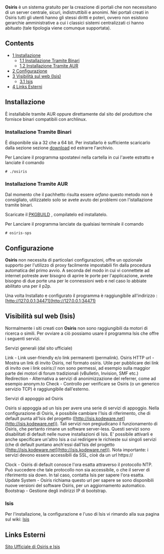 **Osiris** è un sistema gratuito per la creazione di portali che non necessitano di un server centrale, sicuri, indistruttibili e anonimi. Nei portali creati in Osiris tutti gli utenti hanno gli stessi diritti e poteri, ovvero non esistono gerarchie amministrative a cui i classici sistemi centralizzati ci hanno abituato (tale tipologia viene comunque supportata).

## Contents

*   [1 Installazione](#Installazione)
    *   [1.1 Installazione Tramite Binari](#Installazione_Tramite_Binari)
    *   [1.2 Installazione Tramite AUR](#Installazione_Tramite_AUR)
*   [2 Configurazione](#Configurazione)
*   [3 Visibilità sul web (Isis)](#Visibilit.C3.A0_sul_web_.28Isis.29)
    *   [3.1 Isis](#Isis)
*   [4 Links Esterni](#Links_Esterni)

## Installazione

È installabile tramite AUR oppure direttamente dal sito del produttore che fornisce binari compatibili con archlinux.

### Installazione Tramite Binari

È disponibile sia a 32 che a 64 bit. Per installarlo è sufficiente scaricarlo dalla sezione sezione [download](http://www.osiris-sps.org/download/) ed estrarre l'archivio.

Per Lanciare il programma spostatevi nella cartella in cui l'avete estratto e lanciate il comando

```
# ./osiris 

```

### Installazione Tramite AUR

Dal momento che il pachhetto risulta essere *orfano* questo metodo non è consigliato, utilizzatelo solo se avete avuto dei problemi con l'istallazione tramite binari.

Scaricate il [PKGBUILD](https://aur.archlinux.org/packages.php?ID=25621) , compilatelo ed installatelo.

Per Lanciare il programma lanciate da qualsiasi terminale il comando

```
# osiris-sps

```

## Configurazione

**Osiris** non necessita di particolari configurazioni, offre un opzionale supporto per l'utilizzo di proxy facilmente impostabili fin dalla procedura automatica del primo avvio. A seconda del modo in cui vi connettete ad internet potreste aver bisogno di aprire le porte per l'applicazione, avrete bisogno di due porte una per le connessioni web e nel caso lo abbiate abilitato una per il p2p.

Una volta Installato e configurato il programma è raggiungibile all'indirizzo :[http://127.0.0.1:34471](http://127.0.0.1:34471)

## Visibilità sul web (Isis)

Normalmente i siti creati con **Osiris** non sono raggiungibili da motori di ricerca o simili. Per ovviare a ciò possiamo usare il programma Isis che offre i seguenti servizi.

Servizi generali (dal sito ufficiale)

Link - Link user-friendly e/o link permanenti (permalink). Osiris HTTP url - Mostra un link di invito Osiris, nel formato osiris. Utile per pubblicare dei link di invito ove i link osiris:// non sono permessi, ad esempio sulla maggior parte dei motori di forum tradizionali (vBulletin, Invision, SMF etc.) Redirection - Alternativa a servizi di anonimizzazione del referrer, come ad esempio anonym.to Check - Controllo per verificare se Osiris (o un generico servizio TCP) è raggiungibile dall'esterno.

Servizi di appoggio ad Osiris

Osiris si appoggia ad un Isis per avere una serie di servizi di appoggio. Nella configurazione di Osiris, è possibile cambiare l'Isis di riferimento, che di default punta all'Isis del progetto ([http://isis.kodeware.net](http://isis.kodeware.net)). Tali servizi non pregiudicano il funzionamento di Osiris, che pertanto rimane un software server-less. Questi servizi sono disabilitati di default nelle nuove installazioni di Isis. E' possibile attivarli e anche specificare un'altro Isis a cui redirigere le richieste sui singoli servizi (che di default puntano anch'essi dall'Isis del progetto ([http://isis.kodeware.net](http://isis.kodeware.net)). Nota importante: i servizi devono essere accessibili da SSL, cioè da un url https://

Clock - Osiris di default conosce l'ora esatta attraverso il protocollo NTP. Può succedere che tale protocollo non sia accessibile, o che il server di riferimento sia down. In tal caso, contatta Isis per sapere l'ora esatta. Update System - Osiris richiama questo url per sapere se sono disponibili nuove versioni del software Osiris, per un aggiornamento automatico. Bootstrap - Gestione degli indirizzi IP di bootstrap.

### Isis

Per l'installazione, la configurazione e l'uso di Isis vi rimando alla sua pagina sul wiki: [Isis](/index.php?title=Isis&action=edit&redlink=1 "Isis (page does not exist)")

## Links Esterni

[Sito Ufficiale di Osiris e Isis](http://www.osiris-sps.org/)